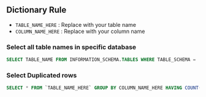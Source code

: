 ## Dictionary Rule

* `TABLE_NAME_HERE`  : Replace with your table name
* `COLUMN_NAME_HERE` : Replace with your column name


### Select all table names in specific database

``` sql
SELECT TABLE_NAME FROM INFORMATION_SCHEMA.TABLES WHERE TABLE_SCHEMA = 'DB_NAME_HERE';
```

### Select Duplicated rows

``` sql
SELECT * FROM `TABLE_NAME_HERE` GROUP BY COLUMN_NAME_HERE HAVING COUNT(COLUMN_NAME_HERE) > 1;
```
